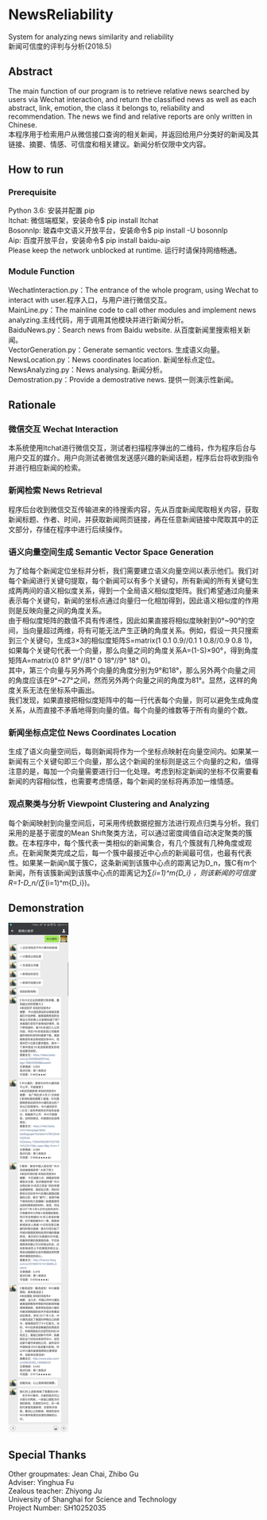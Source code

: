 # NewsReliability
System for analyzing news similarity and reliability <br>
新闻可信度的评判与分析(2018.5)

## Abstract
The main function of our program is to retrieve relative news searched by users via Wechat interaction, and return the classified news as well as each abstract, link, emotion, the class it belongs to, reliability and recommendation. The news we find and relative reports are only written in Chinese.<br>
本程序用于检索用户从微信接口查询的相关新闻，并返回给用户分类好的新闻及其链接、摘要、情感、可信度和相关建议。新闻分析仅限中文内容。

## How to run
### Prerequisite
  Python 3.6: 安装并配置 pip<br>
  Itchat: 微信端框架，安装命令$ pip install Itchat<br>
  Bosonnlp: 玻森中文语义开放平台，安装命令$ pip install -U bosonnlp<br>
  Aip: 百度开放平台，安装命令$ pip install baidu-aip<br>
  Please keep the network unblocked at runtime. 运行时请保持网络畅通。
### Module Function
  WechatInteraction.py：The entrance of the whole program, using Wechat to interact with user.程序入口，与用户进行微信交互。<br>
  MainLine.py：The mainline code to call other modules and implement news analyzing.主线代码，用于调用其他模块并进行新闻分析。<br>
  BaiduNews.py：Search news from Baidu website. 从百度新闻里搜索相关新闻。<br>
  VectorGeneration.py：Generate semantic vectors. 生成语义向量。<br>
  NewsLocation.py：News coordinates location. 新闻坐标点定位。<br>
  NewsAnalyzing.py：News analysing. 新闻分析。<br>
  Demostration.py：Provide a demostrative news. 提供一则演示性新闻。

## Rationale
### 微信交互 Wechat Interaction
本系统使用Itchat进行微信交互，测试者扫描程序弹出的二维码，作为程序后台与用户交互的媒介。用户向测试者微信发送感兴趣的新闻话题，程序后台将收到指令并进行相应新闻的检索。
### 新闻检索 News Retrieval
程序后台收到微信交互传输进来的待搜索内容，先从百度新闻爬取相关内容，获取新闻标题、作者、时间，并获取新闻网页链接，再在任意新闻链接中爬取其中的正文部分，存储在程序中进行后续操作。
### 语义向量空间生成 Semantic Vector Space Generation
为了给每个新闻定位坐标并分析，我们需要建立语义向量空间以表示他们。我们对每个新闻进行关键句提取，每个新闻可以有多个关键句，所有新闻的所有关键句生成两两间的语义相似度关系，得到一个全局语义相似度矩阵。我们希望通过向量来表示每个关键句，新闻的坐标点通过向量归一化相加得到，因此语义相似度的作用则是反映向量之间的角度关系。<br>
由于相似度矩阵的数值不具有传递性，因此如果直接将相似度映射到0°\~90°的空间，当向量超过两维，将有可能无法产生正确的角度关系。例如，假设一共只搜索到三个关键句，生成3×3的相似度矩阵S=matrix(1 0.1 0.9//0.1 1 0.8//0.9 0.8 1)，如果每个关键句代表一个向量，那么向量之间的角度关系A=(1-S)×90°，得到角度矩阵A=matrix(0 81° 9°//81° 0 18°//9° 18° 0)。<br>
其中，第三个向量与另外两个向量的角度分别为9°和18°，那么另外两个向量之间的角度应该在9°\~27°之间，然而另外两个向量之间的角度为81°。显然，这样的角度关系无法在坐标系中画出。<br>
我们发现，如果直接把相似度矩阵中的每一行代表每个向量，则可以避免生成角度关系，从而直接不矛盾地得到向量的值。每个向量的维数等于所有向量的个数。
### 新闻坐标点定位 News Coordinates Location
生成了语义向量空间后，每则新闻将作为一个坐标点映射在向量空间内。如果某一新闻有三个关键句即三个向量，那么这个新闻的坐标则是这三个向量的之和，值得注意的是，每加一个向量需要进行归一化处理。考虑到标定新闻的坐标不仅需要看新闻的内容相似性，也需要考虑情感，每个新闻的坐标将再添加一维情感。
### 观点聚类与分析 Viewpoint Clustering and Analyzing
每个新闻映射到向量空间后，可采用传统数据挖掘方法进行观点归类与分析。我们采用的是基于密度的Mean Shift聚类方法，可以通过密度阈值自动决定聚类的簇数。在本程序中，每个簇代表一类相似的新闻集合，有几个簇就有几种角度或观点。在新闻聚类完成之后，每一个簇中最接近中心点的新闻最可信，也最有代表性。如果某一新闻n属于簇C，这条新闻到该簇中心点的距离记为D_n，簇C有m个新闻，所有该簇新闻到该簇中心点的距离记为∑_(i=1)^m{D_i} ，则该新闻的可信度R=1-D_n/(∑_(i=1)^m{D_i})。

## Demonstration
![](https://raw.githubusercontent.com/RiverLeeGitHub/NewsReliability/master/Demostrations/%E4%B8%AD%E5%85%B4%E4%BA%8B%E4%BB%B6.jpg)

## Special Thanks
Other groupmates: Jean Chai, Zhibo Gu<br>
Adviser: Yinghua Fu<br>
Zealous teacher: Zhiyong Ju<br>
University of Shanghai for Science and Technology<br>
Project Number: SH10252035
